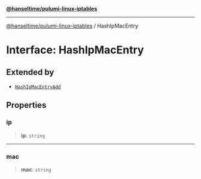 [**@hanseltime/pulumi-linux-iptables**](../README.md)

***

[@hanseltime/pulumi-linux-iptables](../README.md) / HashIpMacEntry

# Interface: HashIpMacEntry

## Extended by

- [`HashIpMacEntryAdd`](HashIpMacEntryAdd.md)

## Properties

### ip

> **ip**: `string`

***

### mac

> **mac**: `string`
